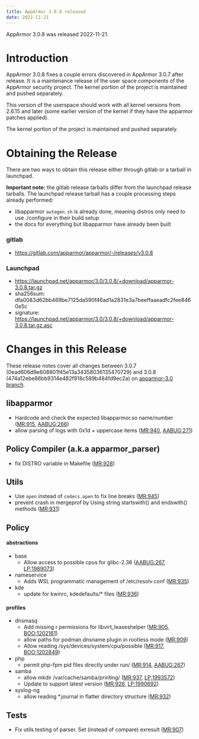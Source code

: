 ```yaml
---
title: AppArmor 3.0.8 released
date: 2022-11-21
---
```


AppArmor 3.0.8 was released 2022-11-21.

# Introduction

AppArmor 3.0.8 fixes a couple errors discovered in AppArmor 3.0.7 after release. It is a maintenance release of the user space components of the AppArmor security project. The kernel portion of the project is maintained and pushed separately.

This version of the userspace should work with all kernel versions from
2.6.15 and later (some earlier version of the kernel if they have the
apparmor patches applied).

The kernel portion of the project is maintained and pushed separately.


# Obtaining the Release

There are two ways to obtain this release either through gitlab or a tarball in launchpad. 

**Important note:** the gitlab release tarballs differ from the launchpad release tarballs. The launchpad release tarball has a couple processing steps already performed:

* libapparmor `autogen.sh` is already done, meaning distros only need to use ./configure in their build setup
* the docs for everything but libapparmor have already been built

### gitlab
- https://gitlab.com/apparmor/apparmor/-/releases/v3.0.8

### Launchpad

  -   <https://launchpad.net/apparmor/3.0/3.0.8/+download/apparmor-3.0.8.tar.gz>
  -   sha256sum: dfa0083d62bb469be7125da590f46ad1a2831e3a7beeffaaeadfc2fee8460e5c
  -   signature: <https://launchpad.net/apparmor/3.0/3.0.8/+download/apparmor-3.0.8.tar.gz.asc>

# Changes in this Release

These release notes cover all changes between 3.0.7 (0ead606d9e608801f45e13a34358036135470729) and 3.0.8 (474a12ebe86bb9314e482f918c589b484fd9ec2a) on [apparmor-3.0 branch](https://gitlab.com/apparmor/apparmor/tree/apparmor-3.0).


## libapparmor

- Hardcode and check the expected libapparmor.so name/number ([MR:915](https://gitlab.com/apparmor/apparmor/-/merge_requests/915), [AABUG:266](https://gitlab.com/apparmor/apparmor/-/issues/266))
- allow parsing of logs with 0x1d + uppercase items ([MR:940](https://gitlab.com/apparmor/apparmor/-/merge_requests/940), [AABUG:271](https://gitlab.com/apparmor/apparmor/-/issues/271))

## Policy Compiler (a.k.a apparmor_parser)
- fix DISTRO variable in Makefile ([MR:928](https://gitlab.com/apparmor/apparmor/-/merge_requests/928))

## Utils
- Use `open` instead of `codecs.open` to fix line breaks ([MR:945](https://gitlab.com/apparmor/apparmor/-/merge_requests/945))
- prevent crash in mergeprof by Using string startswith() and endswith() methods ([MR:931](https://gitlab.com/apparmor/apparmor/-/merge_requests/931))


## Policy

#### abstractions
- base
  - Allow access to possible cpus for glibc-2.36 ([AABUG:267](https://gitlab.com/apparmor/apparmor/-/issues/267), [LP:1989073](https://bugs.launchpad.net/bugs/1989073))
- nameservice
  - Adds WSL programmatic management of /etc/resolv.conf ([MR:935](https://gitlab.com/apparmor/apparmor/-/merge_requests/935)) 
- kde
  - update for kwinrc, kdedefaults/* files ([MR:936](https://gitlab.com/apparmor/apparmor/-/merge_requests/936))

#### profiles
- dnsmasq
  - Add missing r permissions for libvirt_leaseshelper ([MR:905](https://gitlab.com/apparmor/apparmor/-/merge_requests/905), [BOO:1202161](https://bugzilla.opensuse.org/show_bug.cgi?id=1202161))
  - allow paths for podman dnsname plugin in rootless mode ([MR:909](https://gitlab.com/apparmor/apparmor/-/merge_requests/909))
  - Allow reading /sys/devices/system/cpu/possible ([MR:917](https://gitlab.com/apparmor/apparmor/-/merge_requests/917), [BOO:1202849](https://bugzilla.opensuse.org/show_bug.cgi?id=1202849)) 
- php
  - permit php-fpm pid files directly under run/ ([MR:914](https://gitlab.com/apparmor/apparmor/-/merge_requests/914), [AABUG:267](https://gitlab.com/apparmor/apparmor/-/issues/267))
- samba
  - allow mkdir /var/cache/samba/printing/ ([MR:937](https://gitlab.com/apparmor/apparmor/-/merge_requests/937), [LP:1993572](https://bugs.launchpad.net/bugs/1993572))
  - Update to support latest version ([MR:926](https://gitlab.com/apparmor/apparmor/-/merge_requests/926), [LP:1990692](https://bugs.launchpad.net/bugs/1990692))
- syslog-ng
  - allow reading *.journal in flatter directory structure ([MR:932](https://gitlab.com/apparmor/apparmor/-/merge_requests/932))


## Tests
- Fix utils testing of parser. Set (instead of compare) exresult ([MR:907](https://gitlab.com/apparmor/apparmor/-/merge_requests/907))

